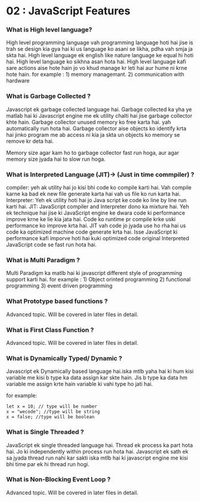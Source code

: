 # 02 : JavaScript Features

### What is High level language?

High level programming language vah programming language hoti hai jise is trah se design kia gya hai ki us language ko asani se likha, pdha vah smja ja skta hai. High level language ek english like nature language ke equal hi hoti hai. High level language ko sikhna asan hota hai. High level language kafi sare actions aise hote hain jo vo khud manage kr leti hai aur hume ni krne hote hain. for example : 1) memory managemant. 2) communication with hardware

### What is Garbage Collected ?

Javascript ek garbage collected language hai. Garbage collected ka yha ye matlab hai ki Javascript engine me ek utility chalti hai jise garbage collector khte hain. Garbage collector unused memory ko free karta hai. yah automatically run hota hai. Garbage collector aise objects ko identify krta hai jinko program me ab access ni kia ja skta un objects ko memory se remove kr deta hai.

Memory size agar kam ho to garbage collector fast run hoga, aur agar memory size jyada hai to slow run hoga.

### What is Interpreted Language (JIT)-> (Just in time commpiler) ?

compiler: yeh ak utility hai jo kisi bhi code ko compile karti hai. Vah compile karne ka bad ek new file generate karta hai vah us file ko run karta hai.
Interpreter: Yeh ek utility hoti hai jo Java script ke code ko line by line run karti hai.
JIT: JavaScript compiler and Interpreter dono ka mixture hai. Yeh ek technique hai jise ki JavaScript engine ke dwara code ki performance improve krne ke lie kia jata hai. Code ko runtime pr compile krke uski performance ko improve krta hai. JIT vah code jo jyada use ho rha hai us code ka optimized machine code generate krta hai. Isse JavaScript ki performance kafi imporve hoti hai kuki optimized code original Interpreted JavaScript code se fast run hota hai.

### What is Multi Paradigm ?

Multi Paradigm ka matlb hai ki javascript different style of programming support karti hai. for example : 1) Object orinted programming 2) functional programming 3) event driven programming

### What Prototype based functions ?

Advanced topic. Will be covered in later files in detail.

### What is First Class Function ?

Advanced topic. Will be covered in later files in detail.

### What is Dynamically Typed/ Dynamic ?

Javascript ek Dynamically based language hai.iska mtlb yaha hai ki hum kisi variable me kisi b type ka data assign kar skte hain. Jis b type ka data hm variable me assign krte hain variable ki vahi type ho jati hai.

for example:

```
let x = 10; // type will be number
x = "wecode"; //type will be string
x = false; //type will be boolean
```

### What is Single Threaded ?

JavaScript ek single threaded language hai. Thread ek process ka part hota hai. Jo ki independently within process run hota hai. Javascript ek sath ek sa jyada thread run nahi kar sakti iska mtlb hai ki javascript engine me kisi bhi time par ek hi thread run hogi.

### What is Non-Blocking Event Loop ?

Advanced topic. Will be covered in later files in detail.
